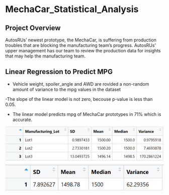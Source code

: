 # MechaCar_Statistical_Analysis

## Project Overview
AutosRUs’ newest prototype, the MechaCar, is suffering from production troubles that are blocking the manufacturing team’s progress. AutosRUs’ upper management has our team to review the production data for insights that may help the manufacturing team.

## Linear Regression to Predict MPG

- Vehicle weight, spoiler_angle and AWD are  rovided a non-random amount of variance to the mpg values in the dataset

-The slope of the linear model is not zero, becouse p-value is less than 0.05.

- The linear model predicts mpg of MechaCar prototypes in 71% which is accurate.


![](Resources/Summary1.PNG)
![](Resources/Summary2.PNG)
